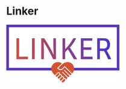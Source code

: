 # Linker
<img src="https://github.com/AnnaMuza/Linker/blob/master/src/assets/svg/logo.svg" width="300px">
